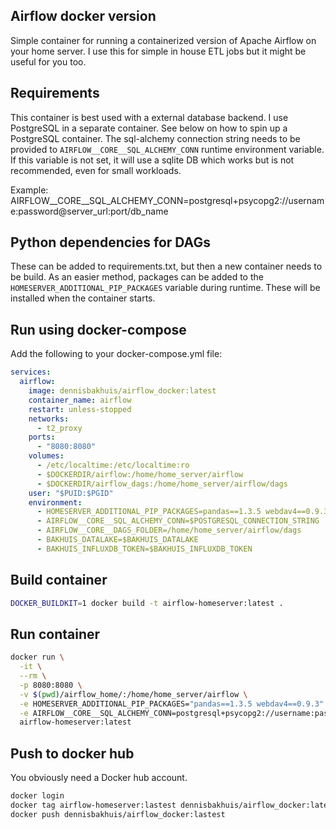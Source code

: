 Airflow docker version
----------------------
Simple container for running a containerized version of Apache Airflow
on your home server. I use this for simple in house ETL jobs but it
might be useful for you too.

Requirements
------------
This container is best used with a external database backend. I use
PostgreSQL in a separate container. See below on how to spin up
a PostgreSQL container. The sql-alchemy connection string needs to be
provided to `AIRFLOW__CORE__SQL_ALCHEMY_CONN` runtime environment
variable. If this variable is not set, it will use a sqlite DB which
works but is not recommended, even for small workloads.

Example:
AIRFLOW__CORE__SQL_ALCHEMY_CONN=postgresql+psycopg2://username:password@server_url:port/db_name

Python dependencies for DAGs
----------------------------
These can be added to requirements.txt, but then a new container needs
to be build. As an easier method, packages can be added to the
`HOMESERVER_ADDITIONAL_PIP_PACKAGES` variable during runtime. These
will be installed when the container starts.

Run using docker-compose
------------------------
Add the following to your docker-compose.yml file:
```yaml
services:
  airflow:
    image: dennisbakhuis/airflow_docker:latest
    container_name: airflow
    restart: unless-stopped
    networks:
      - t2_proxy
    ports:
      - "8080:8080"
    volumes:
      - /etc/localtime:/etc/localtime:ro
      - $DOCKERDIR/airflow:/home/home_server/airflow
      - $DOCKERDIR/airflow_dags:/home/home_server/airflow/dags
    user: "$PUID:$PGID"
    environment:
      - HOMESERVER_ADDITIONAL_PIP_PACKAGES=pandas==1.3.5 webdav4==0.9.3
      - AIRFLOW__CORE__SQL_ALCHEMY_CONN=$POSTGRESQL_CONNECTION_STRING
      - AIRFLOW__CORE__DAGS_FOLDER=/home/home_server/airflow/dags
      - BAKHUIS_DATALAKE=$BAKHUIS_DATALAKE
      - BAKHUIS_INFLUXDB_TOKEN=$BAKHUIS_INFLUXDB_TOKEN
```


Build container
---------------
```bash
DOCKER_BUILDKIT=1 docker build -t airflow-homeserver:latest .
```

Run container
-------------
```bash
docker run \
  -it \
  --rm \
  -p 8080:8080 \
  -v $(pwd)/airflow_home/:/home/home_server/airflow \
  -e HOMESERVER_ADDITIONAL_PIP_PACKAGES="pandas==1.3.5 webdav4==0.9.3" \
  -e AIRFLOW__CORE__SQL_ALCHEMY_CONN=postgresql+psycopg2://username:password@server_url:port/db_name \
  airflow-homeserver:latest
```

Push to docker hub
------------------
You obviously need a Docker hub account.

```bash
docker login
docker tag airflow-homeserver:lastest dennisbakhuis/airflow_docker:latest
docker push dennisbakhuis/airflow_docker:lastest
```
